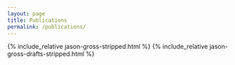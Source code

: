 ```yaml
---
layout: page
title: Publications
permalink: /publications/
---
```


<link rel="stylesheet" href="{{ "/assets/publications.css" | relative_url }}">
{% include_relative jason-gross-stripped.html %}
{% include_relative jason-gross-drafts-stripped.html %}
